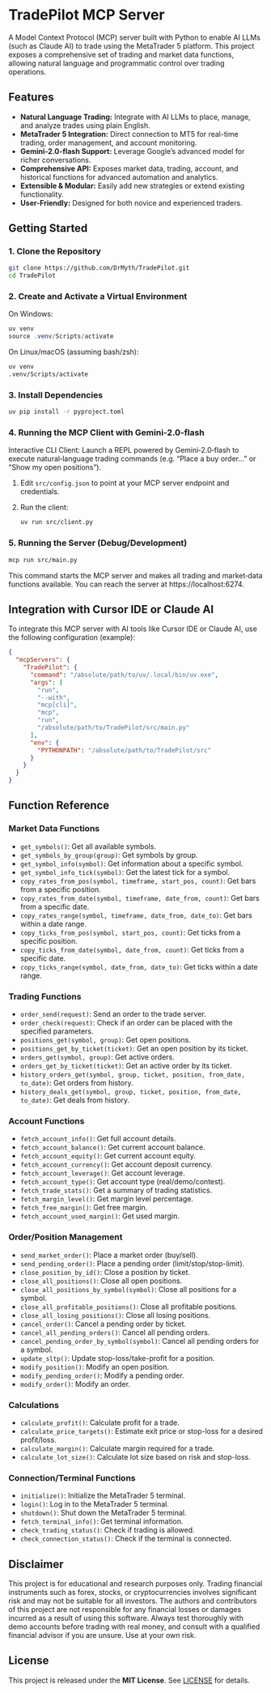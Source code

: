 # TradePilot MCP Server

A Model Context Protocol (MCP) server built with Python to enable AI LLMs (such as Claude AI) to trade using the MetaTrader 5 platform. This project exposes a comprehensive set of trading and market data functions, allowing natural language and programmatic control over trading operations.


## Features

- **Natural Language Trading:** Integrate with AI LLMs to place, manage, and analyze trades using plain English.
- **MetaTrader 5 Integration:** Direct connection to MT5 for real-time trading, order management, and account monitoring.
- **Gemini-2.0-flash Support:** Leverage Google’s advanced model for richer conversations.
- **Comprehensive API:** Exposes market data, trading, account, and historical functions for advanced automation and analytics.
- **Extensible & Modular:** Easily add new strategies or extend existing functionality.
- **User-Friendly:** Designed for both novice and experienced traders.

## Getting Started

### 1. Clone the Repository

```bash
git clone https://github.com/DrMyth/TradePilot.git
cd TradePilot
```

### 2. Create and Activate a Virtual Environment

On Windows:
```powershell
uv venv
source .venv/Scripts/activate
```

On Linux/macOS (assuming bash/zsh):
```bash
uv venv
.venv/Scripts/activate
```

### 3. Install Dependencies

```bash
uv pip install -r pyproject.toml
```

### 4. Running the MCP Client with Gemini-2.0-flash
Interactive CLI Client: Launch a REPL powered by Gemini‑2.0‑flash to execute natural‑language trading commands (e.g. “Place a buy order…” or “Show my open positions”).
1. Edit `src/config.json` to point at your MCP server endpoint and credentials.
2. Run the client:

   ```bash
   uv run src/client.py
   ```

### 5. Running the Server (Debug/Development)

```bash
mcp run src/main.py
```

This command starts the MCP server and makes all trading and market‑data functions available. You can reach the server at https://localhost:6274.

## Integration with Cursor IDE or Claude AI

To integrate this MCP server with AI tools like Cursor IDE or Claude AI, use the following configuration (example):

```json
{
  "mcpServers": {
    "TradePilot": {
      "command": "/absolute/path/to/uv/.local/bin/uv.exe",
      "args": [
        "run",
        "--with",
        "mcp[cli]",
        "mcp",
        "run",
        "/absolute/path/to/TradePilot/src/main.py"
      ],
      "env": {
        "PYTHONPATH": "/absolute/path/to/TradePilot/src"
      }
    }
  }
}
```

## Function Reference

### Market Data Functions

- `get_symbols()`: Get all available symbols.
- `get_symbols_by_group(group)`: Get symbols by group.
- `get_symbol_info(symbol)`: Get information about a specific symbol.
- `get_symbol_info_tick(symbol)`: Get the latest tick for a symbol.
- `copy_rates_from_pos(symbol, timeframe, start_pos, count)`: Get bars from a specific position.
- `copy_rates_from_date(symbol, timeframe, date_from, count)`: Get bars from a specific date.
- `copy_rates_range(symbol, timeframe, date_from, date_to)`: Get bars within a date range.
- `copy_ticks_from_pos(symbol, start_pos, count)`: Get ticks from a specific position.
- `copy_ticks_from_date(symbol, date_from, count)`: Get ticks from a specific date.
- `copy_ticks_range(symbol, date_from, date_to)`: Get ticks within a date range.

### Trading Functions

- `order_send(request)`: Send an order to the trade server.
- `order_check(request)`: Check if an order can be placed with the specified parameters.
- `positions_get(symbol, group)`: Get open positions.
- `positions_get_by_ticket(ticket)`: Get an open position by its ticket.
- `orders_get(symbol, group)`: Get active orders.
- `orders_get_by_ticket(ticket)`: Get an active order by its ticket.
- `history_orders_get(symbol, group, ticket, position, from_date, to_date)`: Get orders from history.
- `history_deals_get(symbol, group, ticket, position, from_date, to_date)`: Get deals from history.

### Account Functions

- `fetch_account_info()`: Get full account details.
- `fetch_account_balance()`: Get current account balance.
- `fetch_account_equity()`: Get current account equity.
- `fetch_account_currency()`: Get account deposit currency.
- `fetch_account_leverage()`: Get account leverage.
- `fetch_account_type()`: Get account type (real/demo/contest).
- `fetch_trade_stats()`: Get a summary of trading statistics.
- `fetch_margin_level()`: Get margin level percentage.
- `fetch_free_margin()`: Get free margin.
- `fetch_account_used_margin()`: Get used margin.

### Order/Position Management

- `send_market_order()`: Place a market order (buy/sell).
- `send_pending_order()`: Place a pending order (limit/stop/stop-limit).
- `close_position_by_id()`: Close a position by ticket.
- `close_all_positions()`: Close all open positions.
- `close_all_positions_by_symbol(symbol)`: Close all positions for a symbol.
- `close_all_profitable_positions()`: Close all profitable positions.
- `close_all_losing_positions()`: Close all losing positions.
- `cancel_order()`: Cancel a pending order by ticket.
- `cancel_all_pending_orders()`: Cancel all pending orders.
- `cancel_pending_order_by_symbol(symbol)`: Cancel all pending orders for a symbol.
- `update_sltp()`: Update stop-loss/take-profit for a position.
- `modify_position()`: Modify an open position.
- `modify_pending_order()`: Modify a pending order.
- `modify_order()`: Modify an order.

### Calculations

- `calculate_profit()`: Calculate profit for a trade.
- `calculate_price_targets()`: Estimate exit price or stop-loss for a desired profit/loss.
- `calculate_margin()`: Calculate margin required for a trade.
- `calculate_lot_size()`: Calculate lot size based on risk and stop-loss.

### Connection/Terminal Functions

- `initialize()`: Initialize the MetaTrader 5 terminal.
- `login()`: Log in to the MetaTrader 5 terminal.
- `shutdown()`: Shut down the MetaTrader 5 terminal.
- `fetch_terminal_info()`: Get terminal information.
- `check_trading_status()`: Check if trading is allowed.
- `check_connection_status()`: Check if the terminal is connected.

## Disclaimer

This project is for educational and research purposes only. Trading financial instruments such as forex, stocks, or cryptocurrencies involves significant risk and may not be suitable for all investors. The authors and contributors of this project are not responsible for any financial losses or damages incurred as a result of using this software. Always test thoroughly with demo accounts before trading with real money, and consult with a qualified financial advisor if you are unsure. Use at your own risk.

## License

This project is released under the **MIT License**. See [LICENSE](LICENSE) for details.